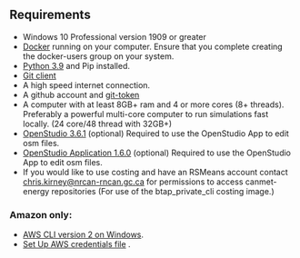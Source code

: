## Requirements
* Windows 10 Professional version 1909 or greater 
* [Docker](https://docs.docker.com/desktop/install/windows-install/) running on your computer. Ensure that you complete creating the docker-users group on your system.
* [Python 3.9](https://www.python.org/ftp/python/3.9.13/python-3.9.13-amd64.exe) and Pip installed. 
* [Git client](https://git-scm.com/downloads)
* A high speed internet connection.
* A github account and [git-token](https://docs.github.com/en/github/authenticating-to-github/creating-a-personal-access-token)
* A computer with at least 8GB+ ram and 4 or more cores (8+ threads). Preferably a powerful multi-core computer to run simulations fast locally. (24 core/48 thread with 32GB+) 
* [OpenStudio 3.6.1](https://github.com/NREL/OpenStudio/releases/tag/v3.6.1) (optional) Required to use the OpenStudio App to edit osm files.
* [OpenStudio Application 1.6.0](https://github.com/openstudiocoalition/OpenStudioApplication/releases) (optional) Required to use the OpenStudio App to edit osm files.
* If you would like to use costing and have an RSMeans account contact chris.kirney@nrcan-rncan.gc.ca for permissions to access canmet-energy repositories (For use of the btap_private_cli costing image.)
### Amazon only:
* [AWS CLI version 2 on Windows](https://docs.aws.amazon.com/cli/latest/userguide/install-cliv2-windows.html).
* [Set Up AWS credentials file](https://docs.aws.amazon.com/cli/latest/userguide/cli-configure-files.html) . 
